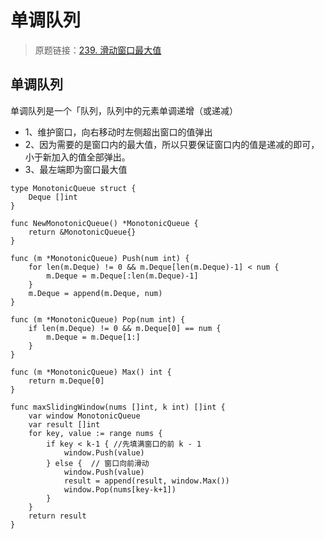 # 单调队列
> 原题链接：[239. 滑动窗口最大值](https://leetcode-cn.com/problems/sliding-window-maximum/)

## 单调队列

单调队列是⼀个「队列，队列中的元素单调递增（或递减）

* 1、维护窗口，向右移动时左侧超出窗口的值弹出
* 2、因为需要的是窗口内的最大值，所以只要保证窗口内的值是递减的即可，小于新加入的值全部弹出。
* 3、最左端即为窗口最大值
```golang
type MonotonicQueue struct {
	Deque []int
}

func NewMonotonicQueue() *MonotonicQueue {
	return &MonotonicQueue{}
}

func (m *MonotonicQueue) Push(num int) {
	for len(m.Deque) != 0 && m.Deque[len(m.Deque)-1] < num {
		m.Deque = m.Deque[:len(m.Deque)-1]
	}
	m.Deque = append(m.Deque, num)
}

func (m *MonotonicQueue) Pop(num int) {
	if len(m.Deque) != 0 && m.Deque[0] == num {
		m.Deque = m.Deque[1:]
	}
}

func (m *MonotonicQueue) Max() int {
	return m.Deque[0]
}

func maxSlidingWindow(nums []int, k int) []int {
	var window MonotonicQueue
	var result []int
	for key, value := range nums {
		if key < k-1 { //先填满窗⼝的前 k - 1
			window.Push(value)
		} else {  // 窗⼝向前滑动
			window.Push(value)
			result = append(result, window.Max())
			window.Pop(nums[key-k+1])
		}
	}
	return result
}
```